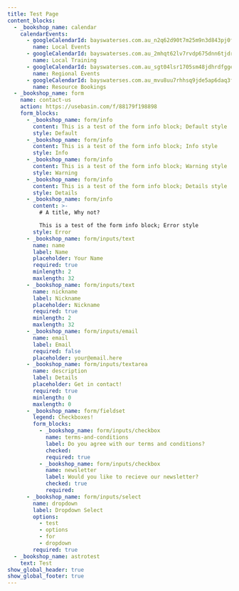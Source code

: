 ```yaml
---
title: Test Page
content_blocks:
  - _bookshop_name: calendar
    calendarEvents:
      - googleCalendarId: bayswaterses.com.au_n2q62d90t7m25m9n3d843pj0f4@group.calendar.google.com
        name: Local Events
      - googleCalendarId: bayswaterses.com.au_2mhqt62lv7rvdp675dnn6tjdr4@group.calendar.google.com
        name: Local Training
      - googleCalendarId: bayswaterses.com.au_sgt04lsr1705sm48jdhrdfgges@group.calendar.google.com
        name: Regional Events
      - googleCalendarId: bayswaterses.com.au_mvu8uu7rhhsq9jde5ap6daq3fg@group.calendar.google.com
        name: Resource Bookings
  - _bookshop_name: form
    name: contact-us
    action: https://usebasin.com/f/88179f198898
    form_blocks:
      - _bookshop_name: form/info
        content: This is a test of the form info block; Default style
        style: Default
      - _bookshop_name: form/info
        content: This is a test of the form info block; Info style
        style: Info
      - _bookshop_name: form/info
        content: This is a test of the form info block; Warning style
        style: Warning
      - _bookshop_name: form/info
        content: This is a test of the form info block; Details style
        style: Details
      - _bookshop_name: form/info
        content: >-
          # A title, Why not?

          This is a test of the form info block; Error style
        style: Error
      - _bookshop_name: form/inputs/text
        name: name
        label: Name
        placeholder: Your Name
        required: true
        minlength: 2
        maxlength: 32
      - _bookshop_name: form/inputs/text
        name: nickname
        label: Nickname
        placeholder: Nickname
        required: true
        minlength: 2
        maxlength: 32
      - _bookshop_name: form/inputs/email
        name: email
        label: Email
        required: false
        placeholder: your@email.here
      - _bookshop_name: form/inputs/textarea
        name: description
        label: Details
        placeholder: Get in contact!
        required: true
        minlength: 0
        maxlength: 0
      - _bookshop_name: form/fieldset
        legend: Checkboxes!
        form_blocks:
          - _bookshop_name: form/inputs/checkbox
            name: terms-and-conditions
            label: Do you agree with our terms and conditions?
            checked:
            required: true
          - _bookshop_name: form/inputs/checkbox
            name: newsletter
            label: Would you like to recieve our newsletter?
            checked: true
            required:
      - _bookshop_name: form/inputs/select
        name: dropdown
        label: Dropdown Select
        options:
          - test
          - options
          - for
          - dropdown
        required: true
  - _bookshop_name: astrotest
    text: Test
show_global_header: true
show_global_footer: true
---
```

